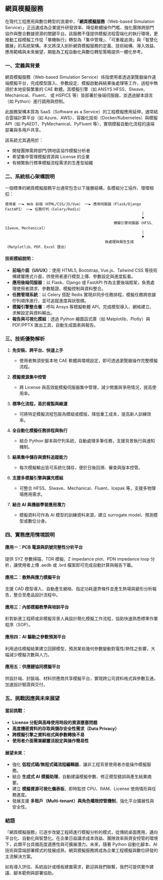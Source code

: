 網頁模擬服務
---

在現代工程應用與數位轉型的浪潮中，「**網頁模擬服務**（Web-based Simulation Service）」正迅速成為企業提升研發效率、降低軟體操作門檻、強化團隊跨部門協作與整合數據資源的關鍵平台。該服務不僅提供模擬流程雲端化的執行環境，更推動工程模擬工作從「單機執行」轉型為「集中管理」、「可重複追溯」與「智慧化擴展」的系統架構。本文將深入剖析網頁模擬服務的定義、技術結構、導入效益、應用範疇與未來展望，期能為工程自動化與數位轉型策略提供一體化參考。


### 一、定義與背景

網頁模擬服務（Web-based Simulation Service）係指使用者透過瀏覽器操作遠端模擬平台，完成模型匯入、參數設定、模擬啟動與結果後處理等工作，過程中無須於本地安裝繁重的 CAE 軟體。其模擬引擎（如 ANSYS HFSS、SIwave、Mechanical、Fluent、 或 HSPICE 等）皆部署於後端伺服器，並透過腳本語言（如 Python）進行調用與控制。

此服務架構本質為 SaaS（Software as a Service）的工程模擬應用延伸，通常結合雲端計算平台（如 Azure、AWS）、容器化技術（Docker/Kubernetes）與模擬 API（如 PyAEDT、PyMechanical、PyFluent 等），實現模擬自動化流程的遠端部署與多用戶共享。

該系統尤其適用於：

* 開發團隊需跨部門/跨地區協作模擬分析者
* 希望集中管理模擬資源與 License 的企業
* 有頻繁執行標準模擬流程需求的生產型組織


### 二、系統核心架構說明

一個標準的網頁模擬服務平台通常包含以下幾層結構，各模組分工協作、環環相扣：

```
使用者 ──► Web 前端（HTML/CSS/JS/Vue） ──► 應用伺服器（Flask/Django FastAPI） ──► 任務佇列（Celery/Redis）
                                                               │
                                                               ▼
                                                  模擬引擎伺服器（HFSS、SIwave、Mechanical）
                                                               │
                                                               ▼
                                              後處理與報告生成（Matplotlib、PDF、Excel 匯出）
```

#### 技術模組說明：

* **前端介面（UI/UX）**：使用 HTML5, Bootstrap, Vue.js、Tailwind CSS 等技術構建響應式介面，供使用者進行模型上傳、參數設定與進度監看。
* **應用後端伺服器**：以 Flask、Django 或 FastAPI 作為主要後端框架，負責處理使用者請求、參數驗證、模擬控制與資料整合。
* **任務管理系統**：以 Celery 搭配 Redis 實現非同步任務排程，模擬任務將依據佇列順序進行，並可追蹤進度與狀態碼。
* **模擬引擎整合層**：呼叫 Ansys 等模擬軟體 API，完成模型導入、網格建立、求解設定與資料輸出。
* **報告與可視化模組**：透過 Python 繪圖函式庫（如 Matplotlib、Plotly）與 PDF/PPTX 匯出工具，自動生成圖表與報告。



### 三、技術優勢解析

1. **免安裝、跨平台、快速上手**

   * 使用者無須安裝本地 CAE 軟體與環境設定，即可透過瀏覽器操作完整模擬流程。

2. **模擬資源集中控管**

   * 將 License 與高效能模擬伺服器集中管理，減少閒置與爭用情況，提高使用率。

3. **標準化流程，易於複製與維運**

   * 可將特定模擬流程包裝為模組或模版，降低重工成本，提高新人訓練效率。

4. **全自動化模擬任務排程與執行**

   * 結合 Python 腳本與佇列系統，自動處理多筆任務，支援背景執行與通知機制。

5. **結果集中儲存與資料追蹤能力**

   * 每次模擬輸出皆可系統化儲存，便於日後回溯、審查與版本控管。

6. **支援多模擬引擎與擴充模組**

   * 可整合 HFSS、SIwave、Mechanical、Fluent、Icepak 等，支援多物理場應用需求。

7. **結合 AI 與機器學習應用潛力**

   * 模擬資料可作為 AI 模型的訓練資料來源，建立 surrogate model、預測模型或數位分身。



### 四、實務應用情境說明

#### 應用一：PCB 電源與訊號完整性分析平台

提供 SYZ 參數掃描、TDR 模擬、Z impedance plot、PDN impedance loop 分析，讓使用者上傳 .aedb 或 .brd 檔案即可完成自動計算與報告下載。

#### 應用二：散熱與應力模擬平台

支援 CAD 模型導入、自動產生網格、指定功耗邊界條件並產生熱場與變形分析報告，整合至產品設計流程中。

#### 應用三：內部模擬教學與培訓平台

針對新進工程師或非模擬背景人員設計簡化模擬工作流程，協助快速熟悉標準作業程序（SOP）。

#### 應用四：AI 驅動之參數預測平台

利用過往模擬結果建立回歸模型，預測某些幾何參數變動對電性/熱性之影響，大幅減少模擬次數與人力。

#### 應用五：供應鏈協同模擬平台

供設計端、封裝端、材料供應商共享模擬平台，實現跨公司資料格式與參數互通，加速設計驗證與交付。



### 五、挑戰因應與未來展望

#### 當前挑戰：

* **License 分配與高峰使用時段的資源壅塞問題**
* **高度機密資料的存取與儲存安全性需求（Data Privacy）**
* **跨模擬引擎之資料格式與參數轉換不易**
* **使用者介面需兼顧靈活設定與操作簡易性**

#### 展望未來：

* 強化 **低程式碼/無程式碼流程編輯器**，讓非工程背景使用者亦能操作模擬服務。
* 結合 **生成式 AI 模擬助理**，自動建議模擬參數、修正模型錯誤與產生結果摘要。
* 建立 **模擬資源可視化儀表板**，即時監控 CPU、RAM、License 使用情形與任務進度。
* 發展支援 **多租戶（Multi-tenant）與角色權限控管機制**，強化平台擴展性與安全性。



### 結語

「網頁模擬服務」已逐步改變工程師進行模擬分析的模式，從傳統桌面應用，邁向平台化、自動化與智慧化。在企業日益講求成本效益、團隊效率與資安控管的環境下，此類平台具備高度適應性與可擴展潛力。未來，隨著 Python 自動化腳本、AI 技術與雲端部署模式的發展成熟，網頁模擬服務將成為企業工程模擬與數位研發的主流解決方案。

如有導入評估、系統設計或樣板建置需求，歡迎與我們聯繫，我們可提供實作建議、腳本範例與部署協助。
